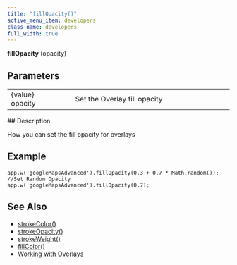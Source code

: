 ```yaml
---
title: "fillOpacity()"
active_menu_item: developers
class_name: developers
full_width: true
---
```



**fillOpacity** (opacity)

## Parameters

<table>
<tr>
<td width="169">
{value} opacity

</td>
<td width="17">
</td>
<td width="694">
Set the Overlay fill opacity

</td>
</tr>
</table>
## Description

How you can set the fill opacity for overlays

## Example

     
    app.w('googleMapsAdvanced').fillOpacity(0.3 + 0.7 * Math.random());  //Set Random Opacity
    app.w('googleMapsAdvanced').fillOpacity(0.7);
     
     
   

## See Also

 - [strokeColor()](/developers/documentation/scripting-apis/client-api/widget-object-functions/advanced-maps/strokecolor)
 - [strokeOpacity()](/developers/documentation/scripting-apis/client-api/widget-object-functions/advanced-maps/strokeopacity)
 - [strokeWeight()](/developers/documentation/scripting-apis/client-api/widget-object-functions/advanced-maps/strokeweight)
 - [fillColor()](/developers/documentation/scripting-apis/client-api/widget-object-functions/advanced-maps/fillcolor)
 - [Working with Overlays](/developers/documentation/product-guide/advanced-important-widgets/google-v3-maps-widget/working-with-overlays/)

